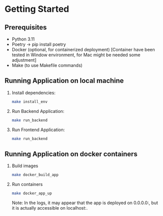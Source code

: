 # Getting Started

## Prerequisites

- Python 3.11
- Poetry -> pip install poetry
- Docker (optional, for containerized deployment) [Container have been tested in Window environment, for Mac might be needed some adjustment]
- Make (to use Makefile commands)

## Running Application on local machine
    
1. Install dependencies:

   ```sh
   make install_env
   ```
   
2. Run Backend Application:
    
   ```sh
   make run_backend
   ```
   
3. Run Frontend Application:

   ```sh
   make run_backend
   ```
   
## Running Application on docker containers

1. Build images
   
   ```sh
   make docker_build_app
   ```
   
2. Run containers

   ```sh
   make docker_app_up
   ```
   
   Note: In the logs, it may appear that the app is deployed on 0.0.0.0:<port>, but it is actually accessible on localhost:<port>.



